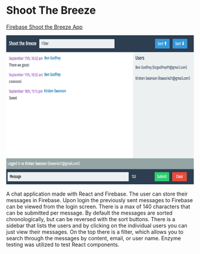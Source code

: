 # Shoot The Breeze

[Firebase Shoot the Breeze App](https://shoot-the-breeze-99d6f.firebaseapp.com/)

<img src="img/shoot-the-breeze.png" alt="chat app project picture" height="400px" width="600px">

A chat application made with React and Firebase. The user can store their messages in Firebase. Upon login the previously sent messages to Firebase can be viewed from the login screen. There is a max of 140 characters that can be submitted per message. By default the messages are sorted chronologically, but can be reversed with the sort buttons. There is a sidebar that lists the users and by clicking on the individual users you can just view their messages. On the top there is a filter, which allows you to search through the messages by content, email, or user name. Enzyme testing was utilized to test React components.
